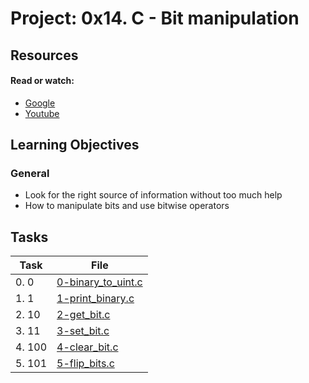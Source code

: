 # Project: 0x14. C - Bit manipulation

## Resources

#### Read or watch:

* [Google](https://intranet.alxswe.com/rltoken/-tOFAtANisYQthxNBmJB8g)
* [Youtube](https://intranet.alxswe.com/rltoken/-PNa1vv5T3tqVVY4PRlGrg)
## Learning Objectives

### General

* Look for the right source of information without too much help
* How to manipulate bits and use bitwise operators
## Tasks

| Task | File |
| ---- | ---- |
| 0. 0 | [0-binary_to_uint.c](./0-binary_to_uint.c) |
| 1. 1 | [1-print_binary.c](./1-print_binary.c) |
| 2. 10 | [2-get_bit.c](./2-get_bit.c) |
| 3. 11 | [3-set_bit.c](./3-set_bit.c) |
| 4. 100 | [4-clear_bit.c](./4-clear_bit.c) |
| 5. 101 | [5-flip_bits.c](./5-flip_bits.c) |

